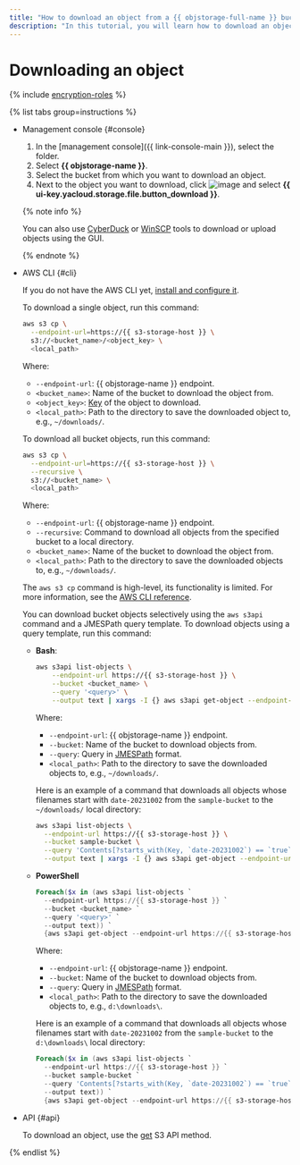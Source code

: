 ```yaml
---
title: "How to download an object from a {{ objstorage-full-name }} bucket"
description: "In this tutorial, you will learn how to download an object from {{ objstorage-full-name }}."
---
```


# Downloading an object


{% include [encryption-roles](../../../_includes/storage/encryption-roles.md) %}


{% list tabs group=instructions %}

- Management console {#console}

   1. In the [management console]({{ link-console-main }}), select the folder.
   1. Select **{{ objstorage-name }}**.
   1. Select the bucket from which you want to download an object.
   1. Next to the object you want to download, click ![image](../../../_assets/console-icons/ellipsis.svg) and select **{{ ui-key.yacloud.storage.file.button_download }}**.

   {% note info %}

   You can also use [CyberDuck](../../tools/cyberduck.md) or [WinSCP](../../tools/winscp.md) tools to download or upload objects using the GUI.

   {% endnote %}

- AWS CLI {#cli}

   If you do not have the AWS CLI yet, [install and configure it](../../tools/aws-cli.md).

   To download a single object, run this command:

   ```bash
   aws s3 cp \
     --endpoint-url=https://{{ s3-storage-host }} \
     s3://<bucket_name>/<object_key> \
     <local_path>
   ```

   Where:

   * `--endpoint-url`: {{ objstorage-name }} endpoint.
   * `<bucket_name>`: Name of the bucket to download the object from.
   * `<object_key>`: [Key](../../concepts/object.md#key) of the object to download.
   * `<local_path>`: Path to the directory to save the downloaded object to, e.g., `~/downloads/`.

   To download all bucket objects, run this command:

   ```bash
   aws s3 cp \
     --endpoint-url=https://{{ s3-storage-host }} \
     --recursive \
     s3://<bucket_name> \
     <local_path>
   ```

   Where:

   * `--endpoint-url`: {{ objstorage-name }} endpoint.
   * `--recursive`: Command to download all objects from the specified bucket to a local directory.
   * `<bucket_name>`: Name of the bucket to download the object from.
   * `<local_path>`: Path to the directory to save the downloaded objects to, e.g., `~/downloads/`.

   The `aws s3 cp` command is high-level, its functionality is limited. For more information, see the [AWS CLI reference](https://awscli.amazonaws.com/v2/documentation/api/latest/reference/s3/cp.html).

   You can download bucket objects selectively using the `aws s3api` command and a JMESPath query template. To download objects using a query template, run this command:

   * **Bash**:

      ```bash
      aws s3api list-objects \
          --endpoint-url https://{{ s3-storage-host }} \
          --bucket <bucket_name> \
          --query '<query>' \
          --output text | xargs -I {} aws s3api get-object --endpoint-url https://{{ s3-storage-host }} --bucket <bucket_name> --key {} <local_path>{}
      ```

      Where:

      * `--endpoint-url`: {{ objstorage-name }} endpoint.
      * `--bucket`: Name of the bucket to download objects from.
      * `--query`: Query in [JMESPath](https://jmespath.org/) format.
      * `<local_path>`: Path to the directory to save the downloaded objects to, e.g., `~/downloads/`.

      Here is an example of a command that downloads all objects whose filenames start with `date-20231002` from the `sample-bucket` to the `~/downloads/` local directory:

      ```bash
      aws s3api list-objects \
        --endpoint-url https://{{ s3-storage-host }} \
        --bucket sample-bucket \
        --query 'Contents[?starts_with(Key, `date-20231002`) == `true`].[Key]' \
        --output text | xargs -I {} aws s3api get-object --endpoint-url https://{{ s3-storage-host }} --bucket sample-bucket --key {} ~/downloads/{}
      ```

   * **PowerShell**

      ```powershell
      Foreach($x in (aws s3api list-objects `
        --endpoint-url https://{{ s3-storage-host }} `
        --bucket <bucket_name> `
        --query '<query>' `
        --output text)) `
        {aws s3api get-object --endpoint-url https://{{ s3-storage-host }} --bucket <bucket_name> --key $x <local_path>$x}
      ```

      Where:

      * `--endpoint-url`: {{ objstorage-name }} endpoint.
      * `--bucket`: Name of the bucket to download objects from.
      * `--query`: Query in [JMESPath](https://jmespath.org/) format.
      * `<local_path>`: Path to the directory to save the downloaded objects to, e.g., `d:\downloads\`.

      Here is an example of a command that downloads all objects whose filenames start with `date-20231002` from the `sample-bucket` to the `d:\downloads\` local directory:

      ```powershell
      Foreach($x in (aws s3api list-objects `
        --endpoint-url https://{{ s3-storage-host }} `
        --bucket sample-bucket `
        --query 'Contents[?starts_with(Key, `date-20231002`) == `true`].[Key]' `
        --output text)) `
        {aws s3api get-object --endpoint-url https://{{ s3-storage-host }} --bucket sample-bucket --key $x d:\downloads\$x}
      ```

- API {#api}

   To download an object, use the [get](../../s3/api-ref/object/get.md) S3 API method.

{% endlist %}
